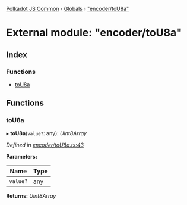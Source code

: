 [Polkadot JS Common](../README.md) › [Globals](../globals.md) › ["encoder/toU8a"](_encoder_tou8a_.md)

# External module: "encoder/toU8a"

## Index

### Functions

* [toU8a](_encoder_tou8a_.md#tou8a)

## Functions

###  toU8a

▸ **toU8a**(`value?`: any): *Uint8Array*

*Defined in [encoder/toU8a.ts:43](https://github.com/polkadot-js/common/blob/d108970d/packages/util-rlp/src/encoder/toU8a.ts#L43)*

**Parameters:**

Name | Type |
------ | ------ |
`value?` | any |

**Returns:** *Uint8Array*
